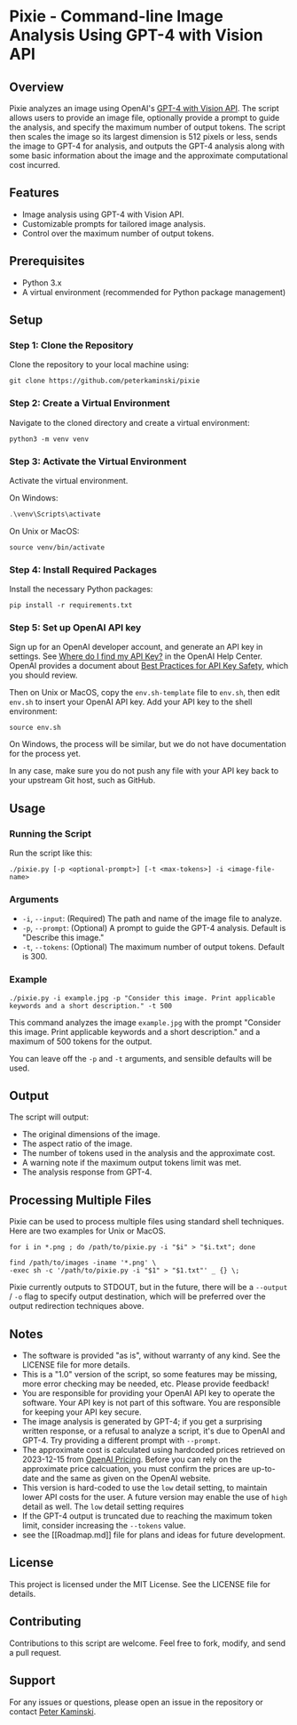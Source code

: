 # Pixie - Command-line Image Analysis Using GPT-4 with Vision API

## Overview

Pixie analyzes an image using OpenAI's [GPT-4 with Vision API](https://platform.openai.com/docs/guides/vision). The script allows users to provide an image file, optionally provide a prompt to guide the analysis, and specify the maximum number of output tokens. The script then scales the image so its largest dimension is 512 pixels or less, sends the image to GPT-4 for analysis, and outputs the GPT-4 analysis along with some basic information about the image and the approximate computational cost incurred.

## Features

- Image analysis using GPT-4 with Vision API.
- Customizable prompts for tailored image analysis.
- Control over the maximum number of output tokens.

## Prerequisites

- Python 3.x
- A virtual environment (recommended for Python package management)

## Setup

### Step 1: Clone the Repository

Clone the repository to your local machine using:

```shell
git clone https://github.com/peterkaminski/pixie
```

### Step 2: Create a Virtual Environment

Navigate to the cloned directory and create a virtual environment:

```shell
python3 -m venv venv
```

### Step 3: Activate the Virtual Environment

Activate the virtual environment.

On Windows:

```powershell
.\venv\Scripts\activate
```

On Unix or MacOS:

```shell
source venv/bin/activate
```

### Step 4: Install Required Packages

Install the necessary Python packages:

```shell
pip install -r requirements.txt
```

### Step 5: Set up OpenAI API key

Sign up for an OpenAI developer account, and generate an API key in settings. See [Where do I find my API Key?](https://help.openai.com/en/articles/4936850-where-do-i-find-my-api-key) in the OpenAI Help Center. OpenAI provides a document about [Best Practices for API Key Safety](https://help.openai.com/en/articles/5112595-best-practices-for-api-key-safety), which you should review.

Then on Unix or MacOS, copy the `env.sh-template` file to `env.sh`, then edit `env.sh` to insert your OpenAI API key. Add your API key to the shell environment:

```shell
source env.sh
```

On Windows, the process will be similar, but we do not have documentation for the process yet.

In any case, make sure you do not push any file with your API key back to your upstream Git host, such as GitHub.

## Usage

### Running the Script

Run the script like this:

```shell
./pixie.py [-p <optional-prompt>] [-t <max-tokens>] -i <image-file-name> 
```

### Arguments

- `-i`, `--input`: (Required) The path and name of the image file to analyze.
- `-p`, `--prompt`: (Optional) A prompt to guide the GPT-4 analysis. Default is "Describe this image."
- `-t`, `--tokens`: (Optional) The maximum number of output tokens. Default is 300.

### Example

```shell
./pixie.py -i example.jpg -p "Consider this image. Print applicable keywords and a short description." -t 500
```

This command analyzes the image `example.jpg` with the prompt "Consider this image. Print applicable keywords and a short description." and a maximum of 500 tokens for the output.

You can leave off the `-p` and `-t` arguments, and sensible defaults will be used.

## Output

The script will output:

- The original dimensions of the image.
- The aspect ratio of the image.
- The number of tokens used in the analysis and the approximate cost.
- A warning note if the maximum output tokens limit was met.
- The analysis response from GPT-4.

## Processing Multiple Files

Pixie can be used to process multiple files using standard shell techniques. Here are two examples for Unix or MacOS.

```shell
for i in *.png ; do /path/to/pixie.py -i "$i" > "$i.txt"; done
```

```shell
find /path/to/images -iname '*.png' \
-exec sh -c '/path/to/pixie.py -i "$1" > "$1.txt"' _ {} \;
```

Pixie currently outputs to STDOUT, but in the future, there will be a `--output` / `-o` flag to specify output destination, which will be preferred over the output redirection techniques above.

## Notes

- The software is provided "as is", without warranty of any kind. See the LICENSE file for more details.
- This is a "1.0" version of the script, so some features may be missing, more error checking may be needed, etc. Please provide feedback!
- You are responsible for providing your OpenAI API key to operate the software. Your API key is not part of this software. You are responsible for keeping your API key secure.
- The image analysis is generated by GPT-4; if you get a surprising written response, or a refusal to analyze a script, it's due to OpenAI and GPT-4. Try providing a different prompt with `--prompt`.
- The approximate cost is calculated using hardcoded prices retrieved on 2023-12-15 from [OpenAI Pricing](https://openai.com/pricing). Before you can rely on the approximate price calcuation, you must confirm the prices are up-to-date and the same as given on the OpenAI website.
- This version is hard-coded to use the `low` detail setting, to maintain lower API costs for the user. A future version may enable the use of `high` detail as well. The `low` detail setting requires 
- If the GPT-4 output is truncated due to reaching the maximum token limit, consider increasing the `--tokens` value.
- see the [[Roadmap.md]] file for plans and ideas for future development.


## License

This project is licensed under the MIT License. See the LICENSE file for details.

## Contributing

Contributions to this script are welcome. Feel free to fork, modify, and send a pull request.

## Support

For any issues or questions, please open an issue in the repository or contact [Peter Kaminski](mailto:kaminski@istori.com).

